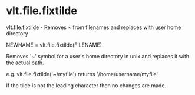 # vlt.file.fixtilde

   vlt.file.fixtilde - Removes ~ from filenames and replaces with user home directory
 
   NEWNAME = vlt.file.fixtilde(FILENAME)
 
   Removes '~' symbol for a user's home directory in unix and replaces it
   with the actual path.
 
   e.g.  vlt.file.fixtilde('~/myfile') returns '/home/username/myfile'
 
   If the tilde is not the leading character then no changes are made.

